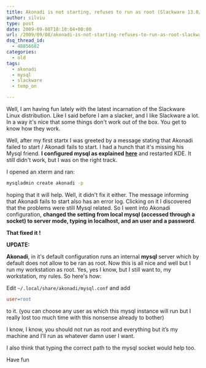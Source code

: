 ```yaml
---
title: Akonadi is not starting, refuses to run as root (Slackware 13.0/13.1/13.37/current installation).
author: silviu
type: post
date: 2009-09-08T18:10:04+00:00
url: /2009/09/08/akonadi-is-not-starting-refuses-to-run-as-root-slackware-13-013-113-37current-installation/
dsq_thread_id:
  - 48856682
categories:
  - old
tags:
  - akonadi
  - mysql
  - slackware
  - temp_on

---
```

Well, I am having fun lately with the latest incarnation of the Slackware Linux distribution. Like I said before I am a slacker, and I like Slackware a lot. In a way it's nice that some things don't work out of the box. You get to know how they work.

Well, after my first startx I was greeted by a message stating that Akonadi failed to start / Akonadi fails to start. I had a hunch that it's missing his Mysql friend. **I configured mysql as explained [here][1]** and restarted KDE. It still didn't work, but I was on the right track.

I opened an xterm and ran:

```bash
mysqladmin create akonadi -p
```

hoping that it will help. Well, it didn't fix it either. The message informing that Akonadi fails to start also has an error log. Clicking on it I discovered that the problems were still Mysql related. So I went into Akonadi configuration, **changed the setting from local mysql (accessed through a socket) to server mode, typing in localhost, and an user and a password**.

**That fixed it !**

**UPDATE:**

**Akonadi**, in it's default configuration runs an internal **mysql** server which by default does not allow to be ran as root. Now this is all nice and well but I run my workstation as root. Yes, yes I know, but I still want to, my workstation, my rules. So here's how:

Edit `~/.local/share/akonadi/mysql.conf` and add

```ini
user=root
```

to it. (you can choose any user as which this mysql instance will run but I really lost too much time with this nonsense already to bother)

I know, I know, you should not run as root and everything but it’s my machine and I’ll run as whatever damn user I want.

I also think that typing the correct path to the mysql socket would help too.

Have fun

 [1]: http://www.sgvulcan.com/configuring-mysql-in-slackware-13-0/